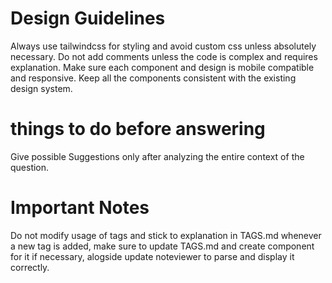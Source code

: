 # Design Guidelines

Always use tailwindcss for styling and avoid custom css unless absolutely necessary.
Do not add comments unless the code is complex and requires explanation.
Make sure each component and design is mobile compatible and responsive.
Keep all the components consistent with the existing design system.

# things to do before answering

Give possible Suggestions only after analyzing the entire context of the question.

# Important Notes

Do not modify usage of tags and stick to explanation in TAGS.md
whenever a new tag is added, make sure to update TAGS.md and create component for it if necessary, alogside update noteviewer to parse and display it correctly.
